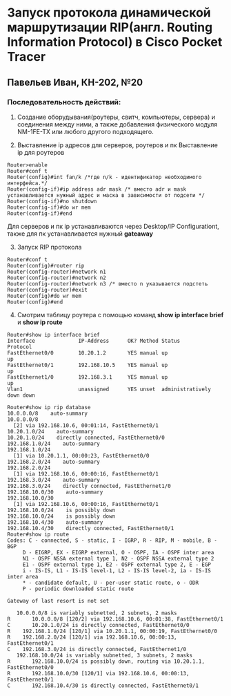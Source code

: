 # Запуск протокола динамической маршрутизации RIP(англ. Routing Information Protocol) в Сisco Pocket Tracer

## Павельев Иван, КН-202, №20

### Последовательность действий:

1. Создание оборудывания(роутеры, свитч, компьютеры, сервера) и соединения между ними, а также добавления физического модуля NM-1FE-TX или любого другого подходящего.

2. Выставление ip адресов для серверов, роутеров и пк
  Выставление ip для роутеров
  ```
  Router>enable
  Router#conf t
  Router(config)#int fan/k /*где n/k - идентификатор необходимого интерфейса.*/
  Router(config-if)#ip address adr mask /* вместо adr и mask устанавливается нужный адрес и маска в зависимости от подсети */ 
  Router(config-if)#no shutdown
  Router(config-if)#do wr mem
  Router(config-if)#end
  
  ```
  Для серверов и пк ip устанавливаются через Desktop/IP Configurationt, также для пк устанавливается нужный **gateaway**
  
3. Запуск RIP протокола
  ```
  Router#conf t
  Router(config)#router rip 
  Router(config-router)#network n1
  Router(config-router)#network n2
  Router(config-router)#network n3 /* вместо n указывается подстеть
  Router(config-router)#exit
  Router(config)#do wr mem
  Router(config)#end
  ```
4. Смотрим таблицу роутера с помощью команд **show ip interface brief** и **show ip route**
  ```
  Router#show ip interface brief 
  Interface              IP-Address      OK? Method Status                Protocol 
  FastEthernet0/0        10.20.1.2       YES manual up                    up 
  FastEthernet0/1        192.168.10.5    YES manual up                    up 
  FastEthernet1/0        192.168.3.1     YES manual up                    up 
  Vlan1                  unassigned      YES unset  administratively down down
  ```
  ```
  Router#show ip rip database
10.0.0.0/8    auto-summary
10.0.0.0/8
    [2] via 192.168.10.6, 00:01:14, FastEthernet0/1
10.20.1.0/24    auto-summary
10.20.1.0/24    directly connected, FastEthernet0/0
192.168.1.0/24    auto-summary
192.168.1.0/24
    [1] via 10.20.1.1, 00:00:23, FastEthernet0/0
192.168.2.0/24    auto-summary
192.168.2.0/24
    [1] via 192.168.10.6, 00:00:16, FastEthernet0/1
192.168.3.0/24    auto-summary
192.168.3.0/24    directly connected, FastEthernet1/0
192.168.10.0/30    auto-summary
192.168.10.0/30
    [1] via 192.168.10.6, 00:00:16, FastEthernet0/1
192.168.10.0/24    is possibly down
192.168.10.0/24    is possibly down
192.168.10.4/30    auto-summary
192.168.10.4/30    directly connected, FastEthernet0/1
Router#show ip route
Codes: C - connected, S - static, I - IGRP, R - RIP, M - mobile, B - BGP
       D - EIGRP, EX - EIGRP external, O - OSPF, IA - OSPF inter area
       N1 - OSPF NSSA external type 1, N2 - OSPF NSSA external type 2
       E1 - OSPF external type 1, E2 - OSPF external type 2, E - EGP
       i - IS-IS, L1 - IS-IS level-1, L2 - IS-IS level-2, ia - IS-IS inter area
       * - candidate default, U - per-user static route, o - ODR
       P - periodic downloaded static route

Gateway of last resort is not set

     10.0.0.0/8 is variably subnetted, 2 subnets, 2 masks
R       10.0.0.0/8 [120/2] via 192.168.10.6, 00:01:38, FastEthernet0/1
C       10.20.1.0/24 is directly connected, FastEthernet0/0
R    192.168.1.0/24 [120/1] via 10.20.1.1, 00:00:19, FastEthernet0/0
R    192.168.2.0/24 [120/1] via 192.168.10.6, 00:00:13, FastEthernet0/1
C    192.168.3.0/24 is directly connected, FastEthernet1/0
     192.168.10.0/24 is variably subnetted, 3 subnets, 2 masks
R       192.168.10.0/24 is possibly down, routing via 10.20.1.1, FastEthernet0/0
R       192.168.10.0/30 [120/1] via 192.168.10.6, 00:00:13, FastEthernet0/1
C       192.168.10.4/30 is directly connected, FastEthernet0/1
```
  
  
  
